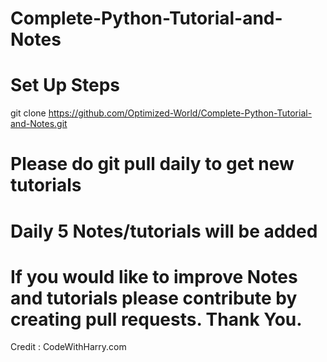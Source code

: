 # Complete-Python-Tutorial-and-Notes

# Set Up Steps
git clone https://github.com/Optimized-World/Complete-Python-Tutorial-and-Notes.git

# Please do git pull daily to get new tutorials
# Daily 5 Notes/tutorials will be added

# If you would like to improve Notes and tutorials please contribute by creating pull requests. Thank You.

Credit : CodeWithHarry.com
